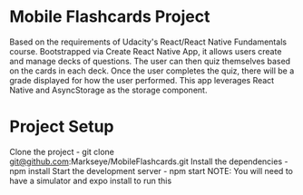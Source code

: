 # Mobile Flashcards Project
Based on the requirements of Udacity's React/React Native Fundamentals course. Bootstrapped via Create React Native App, it allows users create and manage decks of questions. The user can then quiz themselves based on the cards in each deck. Once the user completes the quiz, there will be a grade displayed for how the user performed. This app leverages React Native and AsyncStorage as the storage component.

# Project Setup
Clone the project - git clone git@github.com:Markseye/MobileFlashcards.git
Install the dependencies - npm install
Start the development server - npm start
NOTE: You will need to have a simulator and expo install to run this